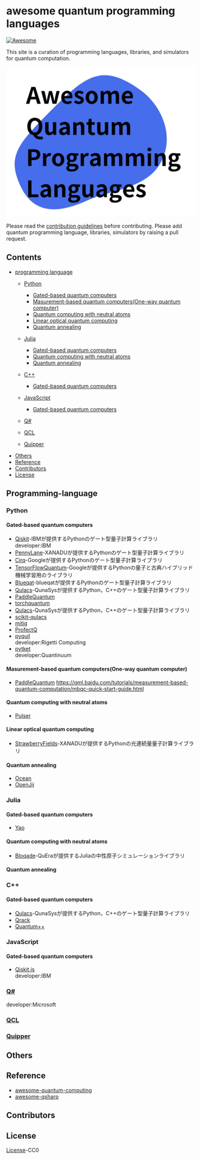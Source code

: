 # awesome quantum programming languages

[![Awesome](https://cdn.rawgit.com/sindresorhus/awesome/d7305f38d29fed78fa85652e3a63e154dd8e8829/media/badge.svg)](https://github.com/sindresorhus/awesome)

This site is a curation of programming languages, libraries, and simulators for quantum computation.  

![logo](image/aqpl_logo.jpg)  

Please read the [contribution guidelines](https://github.com/fuyu-quant/awesome-quantum-programming-languages/blob/main/contributing.md) before contributing. Please add quantum programming language, libraries, simulators by raising a pull request.

## Contents
* [programming language](#Programming-language)
    * [Python](#Python)
        * [Gated-based quantum computers](#gated-based-quantum-computers)
        * [Masurement-based quantum computers(One-way quantum computer)](#masurement-based-quantum-computersone-way-quantum-computer)
        * [Quantum computing with neutral atoms](#quantum-computing-with-neutral-atoms)
        * [Linear optical quantum computing](#linear-optical-quantum-computing)
        * [Quantum annealing](#quantum-annealing)

    * [Julia](#Julia)
        * [Gated-based quantum computers](#gated-based-quantum-computers-1)
        * [Quantum computing with neutral atoms](#quantum-computing-with-neutral-atoms-1)
        * [Quantum annealing](#quantum-annealing-1)

    * [C++](#c)
        * [Gated-based quantum computers](#gated-based-quantum-computers-2)
    * [JavaScript](#javascript)
        * [Gated-based quantum computers](#gated-based-quantum-computers-3)
    * [Q#](#qhttpslearnmicrosoftcomen-gbazurequantumviewqsharp-preview)
    * [QCL](#qclhttptphtuwienacatoemerqclhtml)
    * [Quipper](#quipperhttpswwwmathstatdalcaselingerquipper)
* [Others](#others)
* [Reference](#reference)
* [Contributors](#contributors)
* [License](#license)


## Programming-language


### Python
#### Gated-based quantum computers

- [Qiskit](https://qiskit.org/)-IBMが提供するPythonのゲート型量子計算ライブラリ  
developer:IBM
- [PennyLane](https://pennylane.ai/)-XANADUが提供するPythonのゲート型量子計算ライブラリ
- [Cirq](https://quantumai.google/cirq)-Googleが提供するPythonのゲート型量子計算ライブラリ
- [TensorFlowQuantum](https://www.tensorflow.org/quantum)-Googleが提供するPythonの量子と古典ハイブリッド機械学習用のライブラリ
- [Blueqat](https://blueqat.readthedocs.io/en/latest/)-blueqatが提供するPythonのゲート型量子計算ライブラリ
- [Qulacs](http://docs.qulacs.org/en/latest/)-QunaSysが提供するPython，C++のゲート型量子計算ライブラリ
- [PaddleQuantum](https://qml.baidu.com/)
- [torchquantum](https://github.com/mit-han-lab/torchquantum)
- [Qulacs](http://docs.qulacs.org/en/latest/)-QunaSysが提供するPython，C++のゲート型量子計算ライブラリ
- [scikit-qulacs](https://qulacs-osaka.github.io/scikit-qulacs/index.html)
- [mitiq](https://mitiq.readthedocs.io/en/stable/)
- [ProfectQ](https://github.com/ProjectQ-Framework/ProjectQ)
- [pyquil](https://github.com/rigetti/pyquil)  
developer:Rigetti Computing
- [pytket](https://cqcl.github.io/tket/pytket/api/index.html)  
developer:Quantinuum



#### Masurement-based quantum computers(One-way quantum computer)
- [PaddleQuantum](https://qml.baidu.com/)
    https://qml.baidu.com/tutorials/measurement-based-quantum-computation/mbqc-quick-start-guide.html

#### Quantum computing with neutral atoms
- [Pulser](https://pulser.readthedocs.io/en/stable/index.html)

#### Linear optical quantum computing
- [StrawberryFields](https://strawberryfields.ai/)-XANADUが提供するPythonの光連続量量子計算ライブラリ

#### Quantum annealing
- [Ocean](https://docs.ocean.dwavesys.com/en/stable/packages.html)
- [OpenJij](https://github.com/OpenJij/OpenJij)




### Julia

#### Gated-based quantum computers
- [Yao](https://yaoquantum.org/)

#### Quantum computing with neutral atoms
- [Bloqade](https://queracomputing.github.io/Bloqade.jl/dev/)-QuEraが提供するJuliaの中性原子シミュレーションライブラリ

#### Quantum annealing





### C++
#### Gated-based quantum computers
- [Qulacs](http://docs.qulacs.org/en/latest/)-QunaSysが提供するPython，C++のゲート型量子計算ライブラリ
- [Qrack](https://vm6502q.readthedocs.io/en/latest/)
- [Quantum++](https://github.com/softwareQinc/qpp)




### JavaScript
#### Gated-based quantum computers
- [Qiskit.js](https://github.com/qiskit-community/qiskit-js)  
developer:IBM




### [Q#](https://learn.microsoft.com/en-gb/azure/quantum/?view=qsharp-preview)
developer:Microsoft


### [QCL](http://tph.tuwien.ac.at/~oemer/qcl.html)


### [Quipper](https://www.mathstat.dal.ca/~selinger/quipper/)



## Others



## Reference
- [awesome-quantum-computing](https://github.com/desireevl/awesome-quantum-computing#readme)
- [awesome-qsharp](https://github.com/ebraminio/awesome-qsharp#readme)



## Contributors



## License
[License](https://github.com/fuyu-quant/awesome-quantum-computing/blob/main/LICENSE)-CC0

